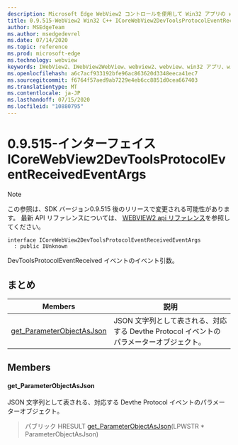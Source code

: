 ```yaml
---
description: Microsoft Edge WebView2 コントロールを使用して Win32 アプリの web コンテンツをホストする
title: 0.9.515-WebView2 Win32 C++ ICoreWebView2DevToolsProtocolEventReceivedEventArgs
author: MSEdgeTeam
ms.author: msedgedevrel
ms.date: 07/14/2020
ms.topic: reference
ms.prod: microsoft-edge
ms.technology: webview
keywords: IWebView2、IWebView2WebView、webview2、webview、win32 アプリ、win32、edge、ICoreWebView2、ICoreWebView2Controller、browser control、edge html
ms.openlocfilehash: a6c7acf933192bfe96ac863620d3348eeca41ec7
ms.sourcegitcommit: f6764f57aed9ab7229e4eb6cc8851d0cea667403
ms.translationtype: MT
ms.contentlocale: ja-JP
ms.lasthandoff: 07/15/2020
ms.locfileid: "10880795"
---
```

# 0.9.515-インターフェイス ICoreWebView2DevToolsProtocolEventReceivedEventArgs 

> [!NOTE]
> この参照は、SDK バージョン0.9.515 後のリリースで変更される可能性があります。 最新 API リファレンスについては、 [WEBVIEW2 api リファレンス](../../../webview2-api-reference.md)を参照してください。

```
interface ICoreWebView2DevToolsProtocolEventReceivedEventArgs
  : public IUnknown
```

DevToolsProtocolEventReceived イベントのイベント引数。

## まとめ

 Members                        | 説明
--------------------------------|---------------------------------------------
[get_ParameterObjectAsJson](#get_parameterobjectasjson) | JSON 文字列として表される、対応する Devthe Protocol イベントのパラメーターオブジェクト。

## Members

#### get_ParameterObjectAsJson 

JSON 文字列として表される、対応する Devthe Protocol イベントのパラメーターオブジェクト。

> パブリック HRESULT [get_ParameterObjectAsJson](#get_parameterobjectasjson)(LPWSTR * ParameterObjectAsJson)

